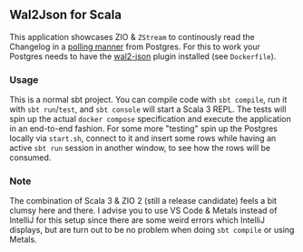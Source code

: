 ## Wal2Json for Scala
This application showcases ZIO & `ZStream` to continously read the Changelog in a [polling manner](https://www.postgresql.org/docs/current/logicaldecoding-example.html) from Postgres.
For this to work your Postgres needs to have the [wal2-json](https://github.com/eulerto/wal2json) plugin installed (see `Dockerfile`).

### Usage

This is a normal sbt project. You can compile code with `sbt compile`, run it with `sbt run`/`test`, and `sbt console` will start a Scala 3 REPL.
The tests will spin up the actual `docker compose` specification and execute the application in an end-to-end fashion.
For some more "testing" spin up the Postgres locally via `start.sh`, connect to it and insert some rows while having an active `sbt run` session in another window, to see how the rows will be consumed.


### Note
The combination of Scala 3 & ZIO 2 (still a release candidate) feels a bit clumsy here and there. I advise you to use VS Code & Metals instead of IntelliJ for this setup since there are some weird errors which IntelliJ displays, but are turn out to be no problem when doing `sbt compile` or using Metals.